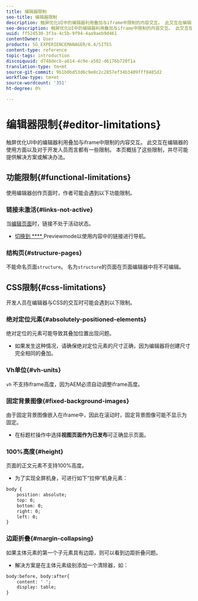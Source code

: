 ```yaml
---
title: 编辑器限制
seo-title: 编辑器限制
description: 触屏优化UI中的编辑器利用叠加与iframe中限制的内容交互。 此交互在编辑器的使用方面以及对于开发人员而言都有一些限制。
seo-description: 触屏优化UI中的编辑器利用叠加与iframe中限制的内容交互。 此交互在编辑器的使用方面以及对于开发人员而言都有一些限制。
uuid: ff524530-3f3a-4c5b-9f94-4aa9aeb9d461
contentOwner: User
products: SG_EXPERIENCEMANAGER/6.4/SITES
content-type: reference
topic-tags: introduction
discoiquuid: d748decb-a614-4c9e-a502-d6176b720f1a
translation-type: tm+mt
source-git-commit: 9b1b0bd53d6c9e0c2c2857ef34b3409fff8485d2
workflow-type: tm+mt
source-wordcount: '351'
ht-degree: 0%

---
```



# 编辑器限制{#editor-limitations}

触屏优化UI中的编辑器利用叠加与iframe中限制的内容交互。 此交互在编辑器的使用方面以及对于开发人员而言都有一些限制。 本页概括了这些限制，并尽可能提供解决方案或解决办法。

## 功能限制{#functional-limitations}

使用编辑器创作页面时，作者可能会遇到以下功能限制。

### 链接未激活{#links-not-active}

当[编辑页面](/help/sites-authoring/editing-content.md)时，链接不处于活动状态。

* [切换到 **** ](/help/sites-authoring/editing-content.md#preview-mode) Previewmode以使用内容中的链接进行导航。

### 结构页{#structure-pages}

不能命名页面`structure`。 名为`structure`的页面在页面编辑器中将不可编辑。

## CSS限制{#css-limitations}

开发人员在编辑器与CSS的交互时可能会遇到以下限制。

### 绝对定位元素{#absolutely-positioned-elements}

绝对定位的元素可能导致其叠加位置出现问题。

* 如果发生这种情况，请确保绝对定位元素的尺寸正确，因为编辑器将创建尺寸完全相同的叠加。

### Vh单位{#vh-units}

`vh` 不支持iframe高度，因为AEM必须自动调整iframe高度。

### 固定背景图像{#fixed-background-images}

由于固定背景图像嵌入在iframe中，因此在滚动时，固定背景图像可能不显示为固定。

* 在标题栏操作中选择&#x200B;**视图页面作为已发布**&#x200B;可正确显示页面。

### 100%高度{#height}

页面的正文元素不支持100%高度。

* 为了实现全屏机身，可进行如下“拉伸”机身元素：

```xml
body {
    position: absolute;
    top: 0;
    bottom: 0;
    right: 0;
    left: 0;
}
```

### 边距折叠{#margin-collapsing}

如果主体元素的第一个子元素具有边距，则可以看到边距折叠问题。

* 解决方案是在主体元素级别添加一个清除器，如：

```xml
body:before, body:after{
    content: ' ';
    display: table;
}
```

